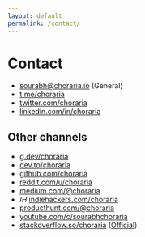 ```yaml
---
layout: default
permalink: /contact/
---
```


<h1>Contact</h1>

- <i class="fa-regular fa-envelope"></i> [sourabh@choraria.io](mailto:sourabh@choraria.io) (General)
- <i class="fa-brands fa-telegram"></i> [t.me/choraria](https://t.me/choraria)
- <i class="fa-brands fa-twitter"></i> [twitter.com/choraria](https://twitter.com/choraria)
- <i class="fa-brands fa-linkedin"></i> [linkedin.com/in/choraria](https://www.linkedin.com/in/choraria/)

## Other channels

- <i class="fa-brands fa-google"></i> [g.dev/choraria](https://g.dev/choraria)
- <i class="fa-brands fa-dev"></i> [dev.to/choraria](https://dev.to/choraria)
- <i class="fa-brands fa-github"></i> [github.com/choraria](https://github.com/choraria)
- <i class="fa-brands fa-reddit"></i> [reddit.com/u/choraria](https://reddit.com/u/choraria)
- <i class="fa-brands fa-medium"></i> [medium.com/@choraria](https://medium.com/@choraria)
- <i class="fas" style="font-family:Arial, Helvetica, sans-serif">IH</i> [indiehackers.com/choraria](https://www.indiehackers.com/choraria)
- <i class="fa-brands fa-product-hunt"></i> [producthunt.com/@choraria](https://www.producthunt.com/@choraria)
- <i class="fa-brands fa-youtube"></i> [youtube.com/c/sourabhchoraria](https://www.youtube.com/c/sourabhchoraria)
- <i class="fa-brands fa-stack-overflow"></i> [stackoverflow.so/choraria](https://stackoverflow.so/choraria) ([Official](https://stackoverflow.com/users/10713297/sourabh-choraria))